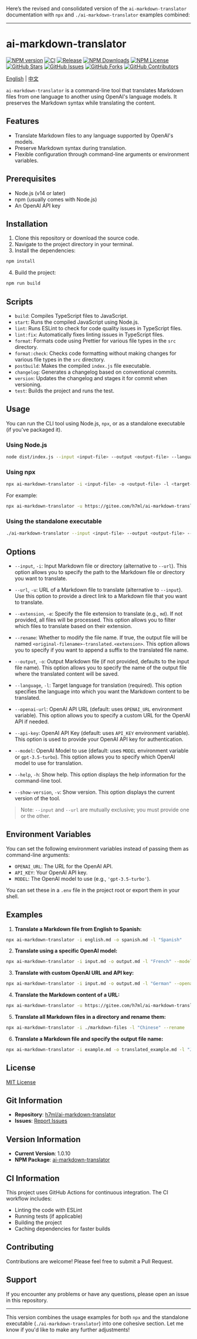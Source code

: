 Here’s the revised and consolidated version of the `ai-markdown-translator` documentation with `npx` and `./ai-markdown-translator` examples combined:

---

# ai-markdown-translator

<div>
  <a href="https://www.npmjs.org/package/ai-markdown-translator"><img src="https://img.shields.io/npm/v/ai-markdown-translator.svg?style=flat" alt="NPM version"></a>
  <a href="https://github.com/h7ml/ai-markdown-translator/actions/workflows/ci.yml"><img src="https://github.com/h7ml/ai-markdown-translator/actions/workflows/ci.yml/badge.svg" alt="CI"></a>
  <a href="https://github.com/h7ml/ai-markdown-translator/actions/workflows/release.yml"><img src="https://github.com/h7ml/ai-markdown-translator/actions/workflows/release.yml/badge.svg" alt="Release"></a>
  <a href="https://www.npmjs.org/package/ai-markdown-translator"><img src="https://img.shields.io/npm/dw/ai-markdown-translator" alt="NPM Downloads"></a>
  <a href="https://www.npmjs.org/package/ai-markdown-translator"><img src="https://img.shields.io/npm/l/ai-markdown-translator" alt="NPM License"></a>
  <a href="https://github.com/h7ml/ai-markdown-translator/stargazers"><img src="https://img.shields.io/github/stars/h7ml/ai-markdown-translator.svg" alt="GitHub Stars"></a>
  <a href="https://github.com/h7ml/ai-markdown-translator/issues"><img src="https://img.shields.io/github/issues/h7ml/ai-markdown-translator.svg" alt="GitHub Issues"></a>
  <a href="https://github.com/h7ml/ai-markdown-translator/network/members"><img src="https://img.shields.io/github/forks/h7ml/ai-markdown-translator.svg" alt="GitHub Forks"></a>
  <a href="https://github.com/h7ml/ai-markdown-translator/graphs/contributors"><img src="https://img.shields.io/github/contributors/h7ml/ai-markdown-translator.svg" alt="GitHub Contributors"></a>
</div>

[English](README.md) | [中文](README-zh.md)

`ai-markdown-translator` is a command-line tool that translates Markdown files from one language to another using OpenAI's language models. It preserves the Markdown syntax while translating the content.

## Features

- Translate Markdown files to any language supported by OpenAI's models.
- Preserve Markdown syntax during translation.
- Flexible configuration through command-line arguments or environment variables.

## Prerequisites

- Node.js (v14 or later)
- npm (usually comes with Node.js)
- An OpenAI API key

## Installation

1. Clone this repository or download the source code.
2. Navigate to the project directory in your terminal.
3. Install the dependencies:

```bash
npm install
```

4. Build the project:

```bash
npm run build
```

## Scripts

- `build`: Compiles TypeScript files to JavaScript.
- `start`: Runs the compiled JavaScript using Node.js.
- `lint`: Runs ESLint to check for code quality issues in TypeScript files.
- `lint:fix`: Automatically fixes linting issues in TypeScript files.
- `format`: Formats code using Prettier for various file types in the `src` directory.
- `format:check`: Checks code formatting without making changes for various file types in the `src` directory.
- `postbuild`: Makes the compiled `index.js` file executable.
- `changelog`: Generates a changelog based on conventional commits.
- `version`: Updates the changelog and stages it for commit when versioning.
- `test`: Builds the project and runs the test.

## Usage

You can run the CLI tool using Node.js, `npx`, or as a standalone executable (if you've packaged it).

### Using Node.js

```bash
node dist/index.js --input <input-file> --output <output-file> --language <target-language> [options]
```

### Using npx

```bash
npx ai-markdown-translator -i <input-file> -o <output-file> -l <target-language> [options]
```

For example:

```bash
npx ai-markdown-translator -u https://gitee.com/h7ml/ai-markdown-translator/raw/main/README.md -o output.md -l "Italian"
```

### Using the standalone executable

```bash
./ai-markdown-translator --input <input-file> --output <output-file> --language <target-language> [options]
```

## Options

- `--input`, `-i`: Input Markdown file or directory (alternative to `--url`). This option allows you to specify the path to the Markdown file or directory you want to translate.
- `--url`, `-u`: URL of a Markdown file to translate (alternative to `--input`). Use this option to provide a direct link to a Markdown file that you want to translate.

- `--extension`, `-e`: Specify the file extension to translate (e.g., `md`). If not provided, all files will be processed. This option allows you to filter which files to translate based on their extension.

- `--rename`: Whether to modify the file name. If true, the output file will be named `<original-filename>-translated.<extension>`. This option allows you to specify if you want to append a suffix to the translated file name.

- `--output`, `-o`: Output Markdown file (if not provided, defaults to the input file name). This option allows you to specify the name of the output file where the translated content will be saved.

- `--language`, `-l`: Target language for translation (required). This option specifies the language into which you want the Markdown content to be translated.

- `--openai-url`: OpenAI API URL (default: uses `OPENAI_URL` environment variable). This option allows you to specify a custom URL for the OpenAI API if needed.

- `--api-key`: OpenAI API Key (default: uses `API_KEY` environment variable). This option is used to provide your OpenAI API key for authentication.

- `--model`: OpenAI Model to use (default: uses `MODEL` environment variable or `gpt-3.5-turbo`). This option allows you to specify which OpenAI model to use for translation.

- `--help`, `-h`: Show help. This option displays the help information for the command-line tool.

- `--show-version`, `-v`: Show version. This option displays the current version of the tool.

> Note: `--input` and `--url` are mutually exclusive; you must provide one or the other.

## Environment Variables

You can set the following environment variables instead of passing them as command-line arguments:

- `OPENAI_URL`: The URL for the OpenAI API.
- `API_KEY`: Your OpenAI API key.
- `MODEL`: The OpenAI model to use (e.g., `'gpt-3.5-turbo'`).

You can set these in a `.env` file in the project root or export them in your shell.

## Examples

1. **Translate a Markdown file from English to Spanish:**

```bash
npx ai-markdown-translator -i english.md -o spanish.md -l "Spanish"
```

2. **Translate using a specific OpenAI model:**

```bash
npx ai-markdown-translator -i input.md -o output.md -l "French" --model "gpt-4"
```

3. **Translate with custom OpenAI URL and API key:**

```bash
npx ai-markdown-translator -i input.md -o output.md -l "German" --openai-url "https://api.302.ai/v1/chat/completions" --api-key "sk-302-api-key"
```

4. **Translate the Markdown content of a URL:**

```bash
npx ai-markdown-translator -u https://gitee.com/h7ml/ai-markdown-translator/raw/main/README.md -o output.md -l "Italian"
```

5. **Translate all Markdown files in a directory and rename them:**

```bash
npx ai-markdown-translator -i ./markdown-files -l "Chinese" --rename
```

6. **Translate a Markdown file and specify the output file name:**

```bash
npx ai-markdown-translator -i example.md -o translated_example.md -l "Japanese"
```

## License

[MIT License](LICENSE)

## Git Information

- **Repository**: [h7ml/ai-markdown-translator](https://github.com/h7ml/ai-markdown-translator)
- **Issues**: [Report Issues](https://github.com/h7ml/ai-markdown-translator/issues)

## Version Information

- **Current Version**: 1.0.10
- **NPM Package**: [ai-markdown-translator](https://www.npmjs.com/package/ai-markdown-translator)

## CI Information

This project uses GitHub Actions for continuous integration. The CI workflow includes:

- Linting the code with ESLint
- Running tests (if applicable)
- Building the project
- Caching dependencies for faster builds

## Contributing

Contributions are welcome! Please feel free to submit a Pull Request.

## Support

If you encounter any problems or have any questions, please open an issue in this repository.

---

This version combines the usage examples for both `npx` and the standalone executable (`./ai-markdown-translator`) into one cohesive section. Let me know if you'd like to make any further adjustments!
